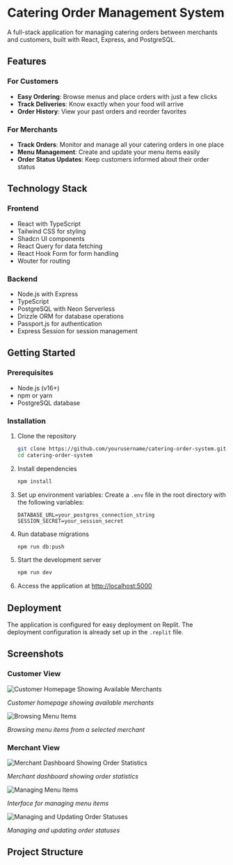 # Catering Order Management System
A full-stack application for managing catering orders between merchants and customers, built with React, Express, and PostgreSQL.

## Features

### For Customers
- **Easy Ordering**: Browse menus and place orders with just a few clicks
- **Track Deliveries**: Know exactly when your food will arrive
- **Order History**: View your past orders and reorder favorites

### For Merchants
- **Track Orders**: Monitor and manage all your catering orders in one place
- **Menu Management**: Create and update your menu items easily
- **Order Status Updates**: Keep customers informed about their order status

## Technology Stack

### Frontend
- React with TypeScript
- Tailwind CSS for styling
- Shadcn UI components
- React Query for data fetching
- React Hook Form for form handling
- Wouter for routing

### Backend
- Node.js with Express
- TypeScript
- PostgreSQL with Neon Serverless
- Drizzle ORM for database operations
- Passport.js for authentication
- Express Session for session management

## Getting Started

### Prerequisites
- Node.js (v16+)
- npm or yarn
- PostgreSQL database

### Installation
1. Clone the repository
    ```bash
    git clone https://github.com/yourusername/catering-order-system.git
    cd catering-order-system
    ```
2. Install dependencies
    ```bash
    npm install
    ```

3. Set up environment variables: Create a `.env` file in the root directory with the following variables:
    ```
    DATABASE_URL=your_postgres_connection_string
    SESSION_SECRET=your_session_secret
    ```

4. Run database migrations
    ```bash
    npm run db:push
    ```

5. Start the development server
    ```bash
    npm run dev
    ```

6. Access the application at [http://localhost:5000](http://localhost:5000)

## Deployment
The application is configured for easy deployment on Replit. The deployment configuration is already set up in the `.replit` file.

## Screenshots

### Customer View
![Customer Homepage Showing Available Merchants](images/dashboard_catering.jpg)

*Customer homepage showing available merchants*

![Browsing Menu Items](images/dashboard_office.jpg)

*Browsing menu items from a selected merchant*

### Merchant View
![Merchant Dashboard Showing Order Statistics](images/dashboard_catering.jpg)

*Merchant dashboard showing order statistics*

![Managing Menu Items](images/dashboard_office.jpg)

*Interface for managing menu items*

![Managing and Updating Order Statuses](images/dashboard_catering.jpg)

*Managing and updating order statuses*

## Project Structure
